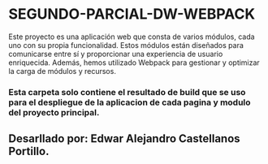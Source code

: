 # SEGUNDO-PARCIAL-DW-WEBPACK
Este proyecto es una aplicación web que consta de varios módulos, cada uno con su propia funcionalidad. Estos módulos están diseñados para comunicarse entre sí y proporcionar una experiencia de usuario enriquecida. Además, hemos utilizado Webpack para gestionar y optimizar la carga de módulos y recursos.

### Esta carpeta solo contiene el resultado de build que se uso para el despliegue de la aplicacion de cada pagina y modulo del proyecto principal.


## Desarllado por: Edwar Alejandro Castellanos Portillo.
